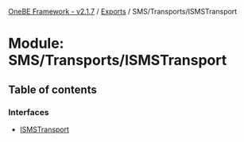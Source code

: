 [OneBE Framework - v2.1.7](../README.md) / [Exports](../modules.md) / SMS/Transports/ISMSTransport

# Module: SMS/Transports/ISMSTransport

## Table of contents

### Interfaces

- [ISMSTransport](../interfaces/SMS_Transports_ISMSTransport.ISMSTransport.md)
